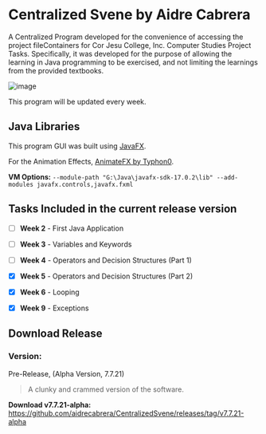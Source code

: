 # Centralized Svene by Aidre Cabrera

A Centralized Program developed for the convenience of accessing the project fileContainers for Cor Jesu College, Inc. Computer Studies Project Tasks. Specifically, it was developed for the purpose of allowing the learning in Java programming to be exercised, and not limiting the learnings from the provided textbooks.

![image](https://user-images.githubusercontent.com/61798731/160700056-2d3895c2-6ba9-4d56-8ba5-86c966841552.png)

This program will be updated every week.

## Java Libraries

This program GUI was built using [JavaFX](https://gluonhq.com/products/javafx/).

For the Animation Effects, [AnimateFX by Typhon0](https://github.com/Typhon0/AnimateFX/).

**VM Options:** `--module-path "G:\Java\javafx-sdk-17.0.2\lib" --add-modules javafx.controls,javafx.fxml`

## Tasks Included in the current release version

- [ ] **Week 2** - First Java Application
- [ ] **Week 3** - Variables and Keywords
- [ ] **Week 4** - Operators and Decision Structures (Part 1)
- [x] **Week 5** - Operators and Decision Structures (Part 2)
- [x] **Week 6** - Looping
- [x] **Week 9** - Exceptions


## Download Release

### Version:
Pre-Release, (Alpha Version, 7.7.21)
> A clunky and crammed version of the software.

**Download v7.7.21-alpha:** https://github.com/aidrecabrera/CentralizedSvene/releases/tag/v7.7.21-alpha
